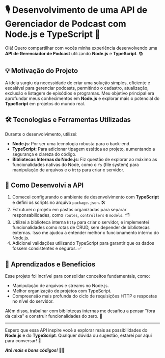 # 🎙️ Desenvolvimento de uma API de Gerenciador de Podcast com Node.js e TypeScript 🚀

Olá! Quero compartilhar com vocês minha experiência desenvolvendo uma **API de Gerenciador de Podcast** utilizando **Node.js** e **TypeScript**. 📚

## 💡 Motivação do Projeto
A ideia surgiu da necessidade de criar uma solução simples, eficiente e escalável para gerenciar podcasts, permitindo o cadastro, atualização, exclusão e listagem de episódios e programas. Meu objetivo principal era aprofundar meus conhecimentos em **Node.js** e explorar mais o potencial do **TypeScript** em projetos do mundo real.

## 🛠️ Tecnologias e Ferramentas Utilizadas
Durante o desenvolvimento, utilizei:

- **Node.js**: Por ser uma tecnologia robusta para o back-end.
- **TypeScript**: Para adicionar tipagem estática ao projeto, aumentando a segurança e clareza do código.
- **Bibliotecas Internas do Node.js**: Fiz questão de explorar ao máximo as funcionalidades nativas do Node, como o `fs` (file system) para manipulação de arquivos e o `http` para criar o servidor.

## 🚧 Como Desenvolvi a API
1. Comecei configurando o ambiente de desenvolvimento com **TypeScript** e defini os scripts no arquivo `package.json`. 🛠️  
2. Estruturei o projeto em pastas organizadas para separar responsabilidades, como `routes`, `controllers` e `models`. 🗂️  
3. Utilizei a biblioteca interna `http` para criar o servidor, e implementei funcionalidades como rotas de CRUD, sem depender de bibliotecas externas. Isso me ajudou a entender melhor o funcionamento interno do Node.js.  
4. Adicionei validações utilizando TypeScript para garantir que os dados fossem consistentes e seguros. ✅  

## 🌟 Aprendizados e Benefícios
Esse projeto foi incrível para consolidar conceitos fundamentais, como:  
- Manipulação de arquivos e streams no Node.js.  
- Melhor organização de projetos com TypeScript.  
- Compreensão mais profunda do ciclo de requisições HTTP e respostas no nível do servidor.  

Além disso, trabalhar com bibliotecas internas me desafiou a pensar "fora da caixa" e construir funcionalidades do zero. 🧠

---

Espero que essa API inspire você a explorar mais as possibilidades do **Node.js** e do **TypeScript**. Qualquer dúvida ou sugestão, estarei por aqui para conversar! 💬  

**_Até mais e bons códigos!_** 👨‍💻
